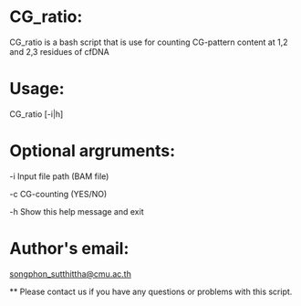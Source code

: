 # CG_ratio:

  CG_ratio is a bash script that is use for counting CG-pattern content at 1,2 and 2,3 residues of cfDNA
  
# Usage: 

  CG_ratio [-i|h]

# Optional argruments:

  -i              Input file path (BAM file)
  
  -c              CG-counting (YES/NO)
  
  -h              Show this help message and exit

# Author's email:

  songphon_sutthittha@cmu.ac.th

** Please contact us if you have any questions or problems with this script.
